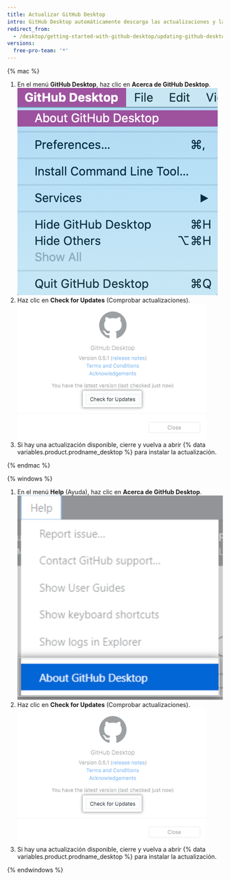 ```yaml
---
title: Actualizar GitHub Desktop
intro: GitHub Desktop automáticamente descarga las actualizaciones y las instala al reiniciar. También puedes verificar las actualizaciones manualmente.
redirect_from:
  - /desktop/getting-started-with-github-desktop/updating-github-desktop
versions:
  free-pro-team: '*'
---
```


{% mac %}

1. En el menú **GitHub Desktop**, haz clic en **Acerca de GitHub Desktop**. ![Acerca de la opción de menú de GitHub Desktop](/assets/images/help/desktop/desktop-menu-about-desktop-mac.png)
2. Haz clic en **Check for Updates** (Comprobar actualizaciones). ![Botón Check for Updates (Comprobar actualizaciones)](/assets/images/help/desktop/check-for-updates.png)
3. Si hay una actualización disponible, cierre y vuelva a abrir {% data variables.product.prodname_desktop %} para instalar la actualización.

{% endmac %}

{% windows %}

1. En el menú **Help** (Ayuda), haz clic en **Acerca de GitHub Desktop**. ![Acerca de la opción de menú de GitHub Desktop](/assets/images/help/desktop/help-about-desktop-win.png)
2. Haz clic en **Check for Updates** (Comprobar actualizaciones). ![Botón Check for Updates (Comprobar actualizaciones)](/assets/images/help/desktop/check-for-updates.png)
3. Si hay una actualización disponible, cierre y vuelva a abrir {% data variables.product.prodname_desktop %} para instalar la actualización.

{% endwindows %}
